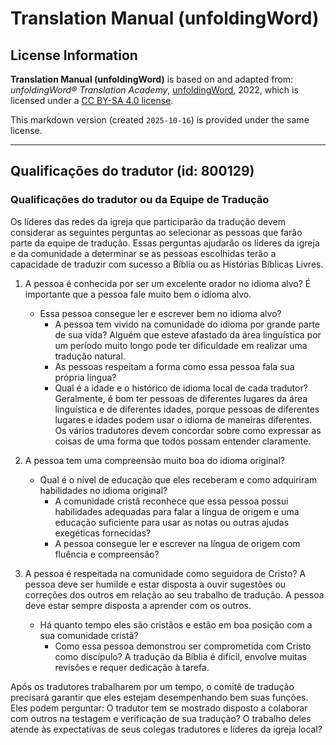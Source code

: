 # Translation Manual (unfoldingWord)

## License Information

**Translation Manual (unfoldingWord)** is based on and adapted from: _unfoldingWord® Translation Academy_, [unfoldingWord](https://unfoldingword.org/utw), 2022, which is licensed under a [CC BY-SA 4.0 license](https://creativecommons.org/licenses/by-sa/4.0/legalcode.en).

This markdown version (created `2025-10-16`) is provided under the same license.



--------------------------------

## Qualificações do tradutor (id: 800129)

### Qualificações do tradutor ou da Equipe de Tradução

Os líderes das redes da igreja que participarão da tradução devem considerar as seguintes perguntas ao selecionar as pessoas que farão parte da equipe de tradução. Essas perguntas ajudarão os líderes da igreja e da comunidade a determinar se as pessoas escolhidas terão a capacidade de traduzir com sucesso a Bíblia ou as Histórias Bíblicas Livres.

1. A pessoa é conhecida por ser um excelente orador no idioma alvo? É importante que a pessoa fale muito bem o idioma alvo.

    * Essa pessoa consegue ler e escrever bem no idioma alvo?
        * A pessoa tem vivido na comunidade do idioma por grande parte de sua vida? Alguém que esteve afastado da área linguística por um período muito longo pode ter dificuldade em realizar uma tradução natural.
        * As pessoas respeitam a forma como essa pessoa fala sua própria língua?
        * Qual é a idade e o histórico de idioma local de cada tradutor? Geralmente, é bom ter pessoas de diferentes lugares da área linguística e de diferentes idades, porque pessoas de diferentes lugares e idades podem usar o idioma de maneiras diferentes. Os vários tradutores devem concordar sobre como expressar as coisas de uma forma que todos possam entender claramente.
2. A pessoa tem uma compreensão muito boa do idioma original?

    * Qual é o nível de educação que eles receberam e como adquiriram habilidades no idioma original?
        * A comunidade cristã reconhece que essa pessoa possui habilidades adequadas para falar a língua de origem e uma educação suficiente para usar as notas ou outras ajudas exegéticas fornecidas?
        * A pessoa consegue ler e escrever na língua de origem com fluência e compreensão?
3. A pessoa é respeitada na comunidade como seguidora de Cristo? A pessoa deve ser humilde e estar disposta a ouvir sugestões ou correções dos outros em relação ao seu trabalho de tradução. A pessoa deve estar sempre disposta a aprender com os outros.

    * Há quanto tempo eles são cristãos e estão em boa posição com a sua comunidade cristã?
        * Como essa pessoa demonstrou ser comprometida com Cristo como discípulo? A tradução da Bíblia é difícil, envolve muitas revisões e requer dedicação à tarefa.

Após os tradutores trabalharem por um tempo, o comitê de tradução precisará garantir que eles estejam desempenhando bem suas funções. Eles podem perguntar: O tradutor tem se mostrado disposto a colaborar com outros na testagem e verificação de sua tradução? O trabalho deles atende às expectativas de seus colegas tradutores e líderes da igreja local?


